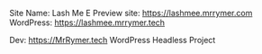 Site Name: Lash Me E
Preview site: https://lashmee.mrrymer.com
WordPress: https://lashmee.mrrymer.tech

Dev: https://MrRymer.tech
WordPress Headless Project
